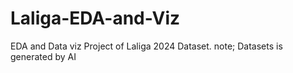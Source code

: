 # Laliga-EDA-and-Viz
EDA and Data viz Project of Laliga 2024 Dataset. note; Datasets is generated by AI

